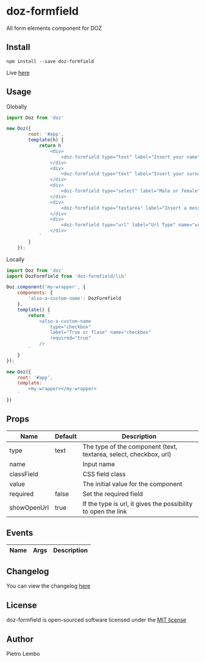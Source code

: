 # doz-formfield
All form elements component for DOZ

## Install
```
npm install --save doz-formfield
```

Live <a href="https://dozjs-cmp.github.io/doz-formfield/dist/">here</a>

## Usage

Globally
```javascript
import Doz from 'doz'

new Doz({
        root: '#app',
        template(h) {
            return h`
                <div>
                    <doz-formfield type="text" label="Insert your name" name="name" required="true"/>
                </div>
                <div>
                    <doz-formfield type="text" label="Insert your surname" name="surname" required="true"/>
                </div>
                <div>
                    <doz-formfield type="select" label="Male or female" name="select" options='["male","female"]' required="true"/>
                </div>
                <div>
                    <doz-formfield type="textarea" label="Insert a message" name="textarea" required="true"/>
                </div>
                <div>
                    <doz-formfield type="url" label="Url Type" name="url" value="http://www.google.it"/>
                </div>
            `
        }
    });
```

Locally
```javascript
import Doz from 'doz'
import DozFormfield from 'doz-formfield/lib'

Doz.component('my-wrapper', {
    components: {
        'also-a-custom-name': DozFormfield
    },
    template() {
        return `
            <also-a-custom-name 
                type="checkbox" 
                label="True or flase" name="checkbox" 
                required="true"
            />
        `
    }
});

new Doz({
    root: '#app',
    template: `
        <my-wrapper></my-wrapper>
    `
})
```

## Props
| Name | Default | Description |
| ---- | ------- | ----------- |
| type | text | The type of the component (text, textarea, select, checkbox, url) |
| name | | Input name |
| classField | | CSS field class |
| value | | The initial value for the component |
| required | false | Set the required field |
| showOpenUrl | true | If the type is url, it gives the possibility to open the link |

## Events

| Name | Args | Description |
| ---- | ------- | ----------- |

## Changelog
You can view the changelog <a target="_blank" href="https://github.com/dozjs-cmp/doz-formfield/blob/master/CHANGELOG.md">here</a>

## License
doz-formfield is open-sourced software licensed under the <a target="_blank" href="http://opensource.org/licenses/MIT">MIT license</a>

## Author
Pietro Lembo
